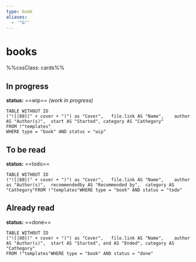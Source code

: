 ```yaml
---
type: book
aliases:
  - '"&"'
---
```

# books


%%cssClass: cards%%
## In progress
**status:** ==wip== *(work in progress)*
```dataview
TABLE WITHOUT ID	
("![|80](" + cover + ")") as "Cover",	file.link AS "Name",	author AS "Author(s)",	start AS "Started",	category AS "Cathegory"
FROM !"templates"
WHERE type = "book" AND status = "wip"
```

## To be read
**status:** ==todo==
```dataview
TABLE WITHOUT ID	
("![|80](" + cover + ")") as "Cover",	file.link AS "Name",	author as "Author(s)",	recommendedby AS "Recommended by",	category AS "Cathegory"FROM !"templates"WHERE type = "book" AND status = "todo"
```
## Already read
**status:** ==done==
```dataview
TABLE WITHOUT ID	
("![|80](" + cover + ")") as "Cover",	file.link AS "Name",	author AS "Author(s)",	start AS "Started",	end AS "Ended",	category AS "Cathegory"
FROM !"templates"WHERE type = "book" AND status = "done"
````

